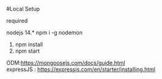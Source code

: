 #Local Setup

required

nodejs 14.*
npm i -g nodemon

1. npm install
2. npm start


ODM:https://mongoosejs.com/docs/guide.html  
expressJS : https://expressjs.com/en/starter/installing.html
